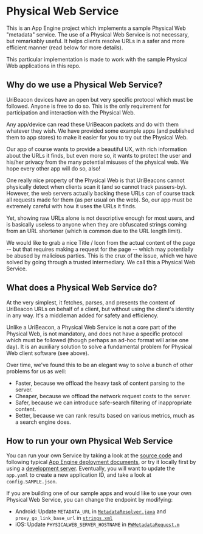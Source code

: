 # Physical Web Service

This is an App Engine project which implements a sample Physical Web "metadata"
service.  The use of a Physical Web Service is not necessary, but remarkably
useful.  It helps clients resolve URLs in a safer and more efficient manner
(read below for more details).

This particular implementation is made to work with the sample Physical Web
applications in this repo.


## Why do we use a Physical Web Service?

UriBeacon devices have an open but very specific protocol which must be
followed.  Anyone is free to do so.  This is the only requirement for
participation and interaction with the Physical Web.

Any app/device can read these UriBeacon packets and do with them whatever they
wish.  We have provided some example apps (and published them to app stores) to
make it easier for you to try out the Physical Web.

Our app of course wants to provide a beautiful UX, with rich information about
the URLs it finds, but even more so, it wants to protect the user and his/her
privacy from the many potential misuses of the physical web.  We hope every
other app will do so, also!

One really nice property of the Physical Web is that UriBeacons cannot
physically detect when clients scan it (and so cannot track passers-by).
However, the web servers actually backing these URLs can of course track all
requests made for them (as per usual on the web).  So, our app must be
extremely careful with how it uses the URLs it finds.

Yet, showing raw URLs alone is not descriptive enough for most users, and is
basically useless to anyone when they are obfuscated strings coming from an URL
shortener (which is common due to the URL length limit).

We would like to grab a nice Title / Icon from the actual content of the page
-- but that requires making a request for the page -- which may potentially be
abused by malicious parties.  This is the crux of the issue, which we have
solved by going through a trusted intermediary.  We call this a Physical Web
Service.


## What does a Physical Web Service do?

At the very simplest, it fetches, parses, and presents the content of UriBeacon
URLs on behalf of a client, but without using the client's identity in any way.
It's a middleman added for safety and efficiency.

Unlike a UriBeacon, a Physical Web Service is not a core part of the Physical
Web, is not mandatory, and does not have a specific protocol which must be
followed (though perhaps an ad-hoc format will arise one day).  It is an
auxiliary solution to solve a fundamental problem for Physical Web client
software (see above).

Over time, we've found this to be an elegant way to solve a bunch of other
problems for us as well:
* Faster, because we offload the heavy task of content parsing to the server.
* Cheaper, because we offload the network request costs to the server.
* Safer, because we can introduce safe-search filtering of inappropriate
  content.
* Better, because we can rank results based on various metrics, much as a
  search engine does.


## How to run your own Physical Web Service

You can run your own Service by taking a look at the
[source code](https://github.com/google/physical-web/tree/master/web-service)
and following typical
[App Engine deployment documents](https://cloud.google.com/appengine/docs/python/gettingstartedpython27/uploading),
or try it locally first by using a
[development server](https://cloud.google.com/appengine/docs/python/tools/devserver).
Eventually, you will want to update the `app.yaml` to create a new application
ID, and take a look at `config.SAMPLE.json`.

If you are building one of our sample apps and would like to use your own
Physical Web Service, you can change the endpoint by modifying:

* Android: Update `METADATA_URL` in
  [`MetadataResolver.java`](https://github.com/google/physical-web/blob/7c7b5c00f2e6eb08c9730be36a98954334a2e8c6/android/PhysicalWeb/app/src/main/java/org/physical_web/physicalweb/MetadataResolver.java#L48)
  and `proxy_go_link_base_url` in
  [`strings.xml`](https://github.com/google/physical-web/blob/7c7b5c00f2e6eb08c9730be36a98954334a2e8c6/android/PhysicalWeb/app/src/main/res/values/strings.xml#L42)
* iOS: Update `PHYSICALWEB_SERVER_HOSTNAME` in
  [`PWMetadataRequest.m`](https://github.com/google/physical-web/blob/7c7b5c00f2e6eb08c9730be36a98954334a2e8c6/ios/PhyWeb/Backend/PWMetadataRequest.m#L22)
